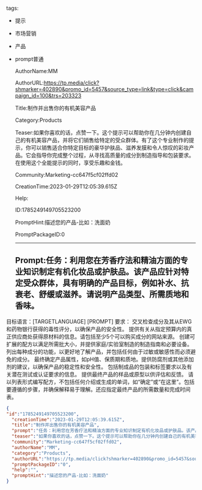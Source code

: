   tags: 
- 提示
- 市场营销
- 产品
- prompt普通

  AuthorName:MM

  AuthorURL:https://tp.media/click?shmarker=402890&promo_id=5457&source_type=link&type=click&campaign_id=100&trs=203323

  Title:制作并出售你的有机美容产品

  Category:Products

  Teaser:如果你喜欢的话，点赞一下。这个提示可以帮助你在几分钟内创建自己的有机美容产品，并将它们销售给特定的受众群体。有了这个专业制作的提示，你可以销售适合你特定目标的豪华护肤品、滋养发膜和令人惊叹的彩妆产品。它会指导你完成整个过程，从寻找高质量的成分到制造指导和包装要求。在使用这个全能提示的同时，享受乐趣和金钱。

  Community:Marketing-cc647f5cf02ffd02

  CreationTime:2023-01-29T12:05:39.615Z

  Help:

  ID:1785249149705523200

  PromptHint:描述您的产品-比如：洗面奶

  PromptPackageID:0

  ---

  ## Prompt:任务：利用您在芳香疗法和精油方面的专业知识制定有机化妆品或护肤品。该产品应针对特定受众群体，具有明确的产品目标，例如补水、抗衰老、舒缓或滋养。请说明产品类型、所需质地和香味。
目标语言：[TARGETLANGUAGE]
[PROMPT]
要求：
交叉检查成分及其从EWG和药物银行获得的毒性评分，以确保产品的安全性。
提供有关从指定预算内的真正供应商处获得原材料的信息。请包括至少5个可以购买成分的网站来源。
创建可扩展的配方以满足所需批大小，并提供家庭/实验室制造的制造指南和必要设备。
列出每种成分的功能，以更好地了解产品，并包括任何由于过敏或敏感性而必须避免的成分。
最终确定产品属性，如pH值、保质期和质地。提供防腐剂或其他添加剂的建议，以确保产品的稳定性和安全性。
包括制成品的包装和标签要求以及有关潜在测试或认证要求的信息。
提供最终产品的样品或原型以供评估和反馈。
请以列表形式编写配方，不包括任何介绍或生成的单词，如“确定”或“在这里”。包括要遵循的步骤，并确保解释易于理解。还应指定最终产品的所需数量和完成时间表。

  ```json
  {
  "id":"1785249149705523200",
    "creationTime":"2023-01-29T12:05:39.615Z",
    "title":"制作并出售你的有机美容产品",
    "prompt":"任务：利用您在芳香疗法和精油方面的专业知识制定有机化妆品或护肤品。该产品应针对特定受众群体，具有明确的产品目标，例如补水、抗衰老、舒缓或滋养。请说明产品类型、所需质地和香味。\n目标语言：[TARGETLANGUAGE]\n[PROMPT]\n要求：\n交叉检查成分及其从EWG和药物银行获得的毒性评分，以确保产品的安全性。\n提供有关从指定预算内的真正供应商处获得原材料的信息。请包括至少5个可以购买成分的网站来源。\n创建可扩展的配方以满足所需批大小，并提供家庭/实验室制造的制造指南和必要设备。\n列出每种成分的功能，以更好地了解产品，并包括任何由于过敏或敏感性而必须避免的成分。\n最终确定产品属性，如pH值、保质期和质地。提供防腐剂或其他添加剂的建议，以确保产品的稳定性和安全性。\n包括制成品的包装和标签要求以及有关潜在测试或认证要求的信息。\n提供最终产品的样品或原型以供评估和反馈。\n请以列表形式编写配方，不包括任何介绍或生成的单词，如“确定”或“在这里”。包括要遵循的步骤，并确保解释易于理解。还应指定最终产品的所需数量和完成时间表。",
    "teaser":"如果你喜欢的话，点赞一下。这个提示可以帮助你在几分钟内创建自己的有机美容产品，并将它们销售给特定的受众群体。有了这个专业制作的提示，你可以销售适合你特定目标的豪华护肤品、滋养发膜和令人惊叹的彩妆产品。它会指导你完成整个过程，从寻找高质量的成分到制造指导和包装要求。在使用这个全能提示的同时，享受乐趣和金钱。",
    "community":"Marketing-cc647f5cf02ffd02",
    "authorName":"MM",
    "category":"Products",
    "authorURL":"https://tp.media/click?shmarker=402890&promo_id=5457&source_type=link&type=click&campaign_id=100&trs=203323",
    "promptPackageID":"0",
    "help":"",
    "promptHint":"描述您的产品-比如：洗面奶"
  }
  ```
